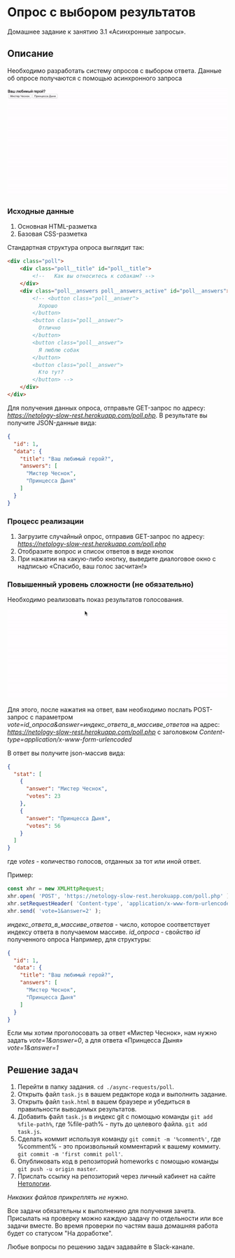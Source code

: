 # Опрос с выбором результатов

Домашнее задание к занятию 3.1 «Асинхронные запросы».

## Описание 

Необходимо разработать систему опросов с выбором ответа. Данные об опросе
получаются с помощью асинхронного запроса

![Demo](./demo.gif)

### Исходные данные

1. Основная HTML-разметка
2. Базовая CSS-разметка

Стандартная структура опроса выглядит так:

```html
<div class="poll">
    <div class="poll__title" id="poll__title">
        <!--   Как вы относитесь к собакам? -->
    </div>
    <div class="poll__answers poll__answers_active" id="poll__answers">
        <!-- <button class="poll__answer">
          Хорошо
        </button>
        <button class="poll__answer">
          Отлично
        </button>
        <button class="poll__answer">
          Я люблю собак
        </button>
        <button class="poll__answer">
          Кто тут?
        </button> -->
    </div>
</div>
```

Для получения данных опроса, отправьте GET-запрос по адресу:
*https://netology-slow-rest.herokuapp.com/poll.php*. В результате
вы получите JSON-данные вида:

```json
{
  "id": 1,
  "data": {
    "title": "Ваш любимый герой?",
    "answers": [
      "Мистер Чеснок",
      "Принцесса Дыня"
    ]
  }
}
```


### Процесс реализации

1. Загрузите случайный опрос, отправив GET-запрос по адресу: 
*https://netology-slow-rest.herokuapp.com/poll.php*
2. Отобразите вопрос и список ответов в виде кнопок
3. При нажатии на какую-либо кнопку, выведите диалоговое окно
с надписью «Спасибо, ваш голос засчитан!»

### Повышенный уровень сложности (не обязательно)

Необходимо реализовать показ результатов голосования. 

![Demo](./extended-demo.gif)

Для этого, после нажатия на ответ, вам необходимо послать POST-запрос
с параметром *vote=id_опроса&answer=индекс_ответа_в_массиве_ответов* на адрес:
*https://netology-slow-rest.herokuapp.com/poll.php* с заголовком
*Content-type=application/x-www-form-urlencoded*

В ответ вы получите json-массив вида:

```json
{
  "stat": [
    {
      "answer": "Мистер Чеснок",
      "votes": 23
    },
    {
      "answer": "Принцесса Дыня",
      "votes": 56
    }
  ]
}
```

где *votes* - количество голосов, отданных за тот или иной ответ.

Пример:

```javascript
const xhr = new XMLHttpRequest;
xhr.open( 'POST', 'https://netology-slow-rest.herokuapp.com/poll.php' );
xhr.setRequestHeader( 'Content-type', 'application/x-www-form-urlencoded' );
xhr.send( 'vote=1&answer=2' );
```

*индекс_ответа_в_массиве_ответов* - число, которое соответствует
индексу ответа в получаемом массиве. *id_опроса* - свойство *id* полученного опроса 
Например, для структуры:
 
```json
{
  "id": 1,
  "data": {
    "title": "Ваш любимый герой?",
    "answers": [
      "Мистер Чеснок",
      "Принцесса Дыня"
    ]
  }
}
```

Если мы хотим проголосовать за ответ «Мистер Чеснок», нам нужно задать *vote=1&answer=0*,
а для ответа «Принцесса Дыня» *vote=1&answer=1*

## Решение задач

1. Перейти в папку задания. `cd ./async-requests/poll`.
2. Открыть файл `task.js` в вашем редакторе кода и выполнить задание.
3. Открыть файл `task.html` в вашем браузере и убедиться в правильности выводимых результатов.
4. Добавить файл `task.js` в индекс git с помощью команды `git add %file-path%`, где %file-path% - путь до целевого файла. `git add task.js`.
5. Сделать коммит используя команду `git commit -m '%comment%'`, где %comment% - это произвольный комментарий к вашему коммиту. `git commit -m 'first commit poll'`.
6. Опубликовать код в репозиторий homeworks с помощью команды `git push -u origin master`.
7. Прислать ссылку на репозиторий через личный кабинет на сайте [Нетологии][6].

[0]: https://github.com/
[1]: https://www.sublimetext.com/
[2]: https://code.visualstudio.com/
[3]: https://github.com/netology-code/guides/tree/master/github
[4]: https://git-scm.com/
[5]: https://github.com/netology-code/guides/blob/master/git/REAMDE.md
[6]: https://netology.ru/

*Никаких файлов прикреплять не нужно.*

Все задачи обязательны к выполнению для получения зачета. Присылать на проверку можно каждую задачу по отдельности или все задачи вместе. Во время проверки по частям ваша домашняя работа будет со статусом "На доработке".

Любые вопросы по решению задач задавайте в Slack-канале.
